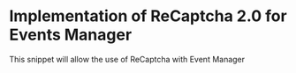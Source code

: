 # Implementation of ReCaptcha 2.0 for Events Manager

This snippet will allow the use of ReCaptcha with Event Manager
